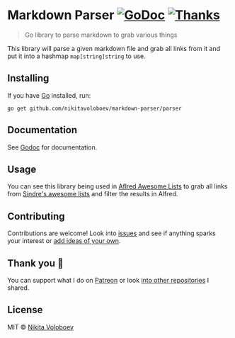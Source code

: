 # Markdown Parser [![GoDoc](https://godoc.org/github.com/nikitavoloboev/markdown-parser/parser?status.svg)](https://godoc.org/github.com/nikitavoloboev/markdown-parser/parser) [![Thanks](https://img.shields.io/badge/Say%20Thanks-💗-ff69b4.svg)](https://www.patreon.com/nikitavoloboev) 
> Go library to parse markdown to grab various things

This library will parse a given markdown file and grab all links from it and put it into a hashmap `map[string]string` to use.

## Installing
If you have [Go](https://golang.org/doc/install) installed, run:

`go get github.com/nikitavoloboev/markdown-parser/parser`

## Documentation
See [Godoc](https://godoc.org/github.com/nikitavoloboev/markdown-parser/parser) for documentation.

## Usage 
You can see this library being used in [Aflred Awesome Lists](https://github.com/nikitavoloboev/alfred-awesome-lists) to grab all links from [Sindre's awesome lists](https://github.com/sindresorhus/awesome) and filter the results in Alfred.

## Contributing
Contributions are welcome! Look into [issues](https://github.com/nikitavoloboev/markdown-parser/issues) and see if anything sparks your interest or [add ideas of your own](https://github.com/nikitavoloboev/markdown-parser/issues/new).

## Thank you 💜
You can support what I do on [Patreon](https://www.patreon.com/nikitavoloboev) or look [into other repositories](https://my.mindnode.com/ZKGETDkUaQUsL3q8q9z788CxG84oEHgDiT79GuzX#-143.5,-902.6,0) I shared. 

## License
MIT © [Nikita Voloboev](https://www.nikitavoloboev.xyz)